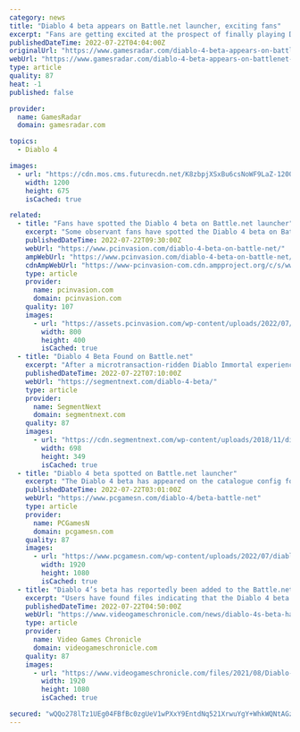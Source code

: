 ```yaml
---
category: news
title: "Diablo 4 beta appears on Battle.net launcher, exciting fans"
excerpt: "Fans are getting excited at the prospect of finally playing Diablo 4 now that the beta has appeared on the Battle.net launcher. Last month's Xbox and Bethesda showcase revealed Diablo 4 is set to ..."
publishedDateTime: 2022-07-22T04:04:00Z
originalUrl: "https://www.gamesradar.com/diablo-4-beta-appears-on-battlenet-launcher-exciting-fans/"
webUrl: "https://www.gamesradar.com/diablo-4-beta-appears-on-battlenet-launcher-exciting-fans/"
type: article
quality: 87
heat: -1
published: false

provider:
  name: GamesRadar
  domain: gamesradar.com

topics:
  - Diablo 4

images:
  - url: "https://cdn.mos.cms.futurecdn.net/K8zbpjXSxBu6csNoWF9LaZ-1200-80.jpg"
    width: 1200
    height: 675
    isCached: true

related:
  - title: "Fans have spotted the Diablo 4 beta on Battle.net launcher"
    excerpt: "Some observant fans have spotted the Diablo 4 beta on Battle.net. Although the beta isn’t visible on Blizzard’s launcher, the same cannot be said of Diablo 4‘s presence in the configuration files."
    publishedDateTime: 2022-07-22T09:30:00Z
    webUrl: "https://www.pcinvasion.com/diablo-4-beta-on-battle-net/"
    ampWebUrl: "https://www.pcinvasion.com/diablo-4-beta-on-battle-net/amp/"
    cdnAmpWebUrl: "https://www-pcinvasion-com.cdn.ampproject.org/c/s/www.pcinvasion.com/diablo-4-beta-on-battle-net/amp/"
    type: article
    provider:
      name: pcinvasion.com
      domain: pcinvasion.com
    quality: 107
    images:
      - url: "https://assets.pcinvasion.com/wp-content/uploads/2022/07/diablo-4-beta-spotted-on-battle-net-config-files.jpg"
        width: 800
        height: 400
        isCached: true
  - title: "Diablo 4 Beta Found on Battle.net"
    excerpt: "After a microtransaction-ridden Diablo Immortal experience, fans have turned their eyes on Blizzard Entertainment's upcoming Diablo 4. Although Diablo 4's ..."
    publishedDateTime: 2022-07-22T07:10:00Z
    webUrl: "https://segmentnext.com/diablo-4-beta/"
    type: article
    provider:
      name: SegmentNext
      domain: segmentnext.com
    quality: 87
    images:
      - url: "https://cdn.segmentnext.com/wp-content/uploads/2018/11/diablo-immortal-e1541414247407.jpg"
        width: 698
        height: 349
        isCached: true
  - title: "Diablo 4 beta spotted on Battle.net launcher"
    excerpt: "The Diablo 4 beta has appeared on the catalogue config for the Battle.net launcher, suggesting players might be able to get their hands on the RPG game soon ..."
    publishedDateTime: 2022-07-22T03:01:00Z
    webUrl: "https://www.pcgamesn.com/diablo-4/beta-battle-net"
    type: article
    provider:
      name: PCGamesN
      domain: pcgamesn.com
    quality: 87
    images:
      - url: "https://www.pcgamesn.com/wp-content/uploads/2022/07/diablo-4-beta-battle-net-launcher.jpg"
        width: 1920
        height: 1080
        isCached: true
  - title: "Diablo 4’s beta has reportedly been added to the Battle.net launcher"
    excerpt: "Users have found files indicating that the Diablo 4 beta has been added to the Battle.net launcher. According to Wowhead, the Battle.net Catalog config files include new data which suggests the Diablo ..."
    publishedDateTime: 2022-07-22T04:50:00Z
    webUrl: "https://www.videogameschronicle.com/news/diablo-4s-beta-has-reportedly-been-added-to-the-battle-net-launcher/"
    type: article
    provider:
      name: Video Games Chronicle
      domain: videogameschronicle.com
    quality: 87
    images:
      - url: "https://www.videogameschronicle.com/files/2021/08/Diablo-4-rogue-art.jpg"
        width: 1920
        height: 1080
        isCached: true

secured: "wQQo278lTz1UEg04FBfBc0zgUeV1wPXxY9EntdNq521XrwuYgY+WhkWQNtAGzrSYKyojpWy2+balcByRqdHvA7ZN4MmMJx0KWRFk+3N7G/bJojAYtd/TFysM6z2dc1Q6todxPgNQ7SvpOqsyWFgh8FrzeutuvhbyCEjEGb3PO3gE2xsCCMBAOSSWEamOPD2+Nttp1RjW0Xt2CBIWig8vFj49eG8ayKCyRZqDSAlcCh40kzYBgA+pkcIatneluroRDJ9QS3s9iJHdOzRFPjJQZK+L1u5Ui34ppdrFdXrsmvkKMH5KLnUS6QZL+AA/r2MNDulHEhhiP7whGPNeBNiu1xly2ly5vNChA3y+RplLpdc=;/f71S+75bLGJEu1pBTNJ0A=="
---
```


